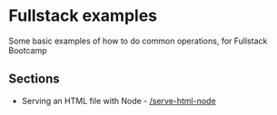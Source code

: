 # Fullstack examples

Some basic examples of how to do common operations, for Fullstack Bootcamp

## Sections
- Serving an HTML file with Node - [/serve-html-node](./serve-html-node)
